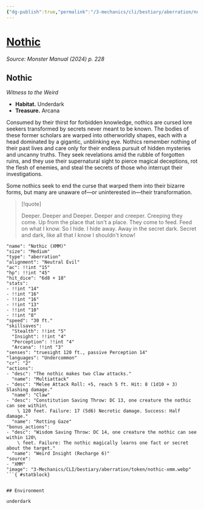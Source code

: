 ```yaml
---
{"dg-publish":true,"permalink":"/3-mechanics/cli/bestiary/aberration/nothic-xmm/","tags":["ttrpg-cli/compendium/src/5e/xmm","ttrpg-cli/monster/cr/2","ttrpg-cli/monster/environment/underdark","ttrpg-cli/monster/size/medium","ttrpg-cli/monster/type/aberration"],"noteIcon":""}
---
```


# [Nothic](3-Mechanics\CLI\bestiary\aberration/nothic-xmm.md)
*Source: Monster Manual (2024) p. 228*  

## Nothic

*Witness to the Weird*

- **Habitat.** Underdark  
- **Treasure.** Arcana  

Consumed by their thirst for forbidden knowledge, nothics are cursed lore seekers transformed by secrets never meant to be known. The bodies of these former scholars are warped into otherworldly shapes, each with a head dominated by a gigantic, unblinking eye. Nothics remember nothing of their past lives and care only for their endless pursuit of hidden mysteries and uncanny truths. They seek revelations amid the rubble of forgotten ruins, and they use their supernatural sight to pierce magical deceptions, rot the flesh of enemies, and steal the secrets of those who interrupt their investigations.

Some nothics seek to end the curse that warped them into their bizarre forms, but many are unaware of—or uninterested in—their transformation.

> [!quote]  
> 
> Deeper. Deeper and Deeper. Deeper and creeper. Creeping they come. Up from the place that isn't a place. They come to feed. Feed on what I know. So I hide. I hide away. Away in the secret dark. Secret and dark, like all that I know I shouldn't know!


```statblock
"name": "Nothic (XMM)"
"size": "Medium"
"type": "aberration"
"alignment": "Neutral Evil"
"ac": !!int "15"
"hp": !!int "45"
"hit_dice": "6d8 + 18"
"stats":
- !!int "14"
- !!int "16"
- !!int "16"
- !!int "13"
- !!int "10"
- !!int "8"
"speed": "30 ft."
"skillsaves":
  "Stealth": !!int "5"
  "Insight": !!int "4"
  "Perception": !!int "4"
  "Arcana": !!int "3"
"senses": "truesight 120 ft., passive Perception 14"
"languages": "Undercommon"
"cr": "2"
"actions":
- "desc": "The nothic makes two Claw attacks."
  "name": "Multiattack"
- "desc": "Melee Attack Roll: +5, reach 5 ft. Hit: 8 (1d10 + 3) Slashing damage."
  "name": "Claw"
- "desc": "Constitution Saving Throw: DC 13, one creature the nothic can see within\
    \ 120 feet. Failure: 17 (5d6) Necrotic damage. Success: Half damage."
  "name": "Rotting Gaze"
"bonus_actions":
- "desc": "Wisdom Saving Throw: DC 14, one creature the nothic can see within 120\
    \ feet. Failure: The nothic magically learns one fact or secret about the target."
  "name": "Weird Insight (Recharge 6)"
"source":
- "XMM"
"image": "3-Mechanics/CLI/bestiary/aberration/token/nothic-xmm.webp"
```{ #statblock}


## Environment

underdark